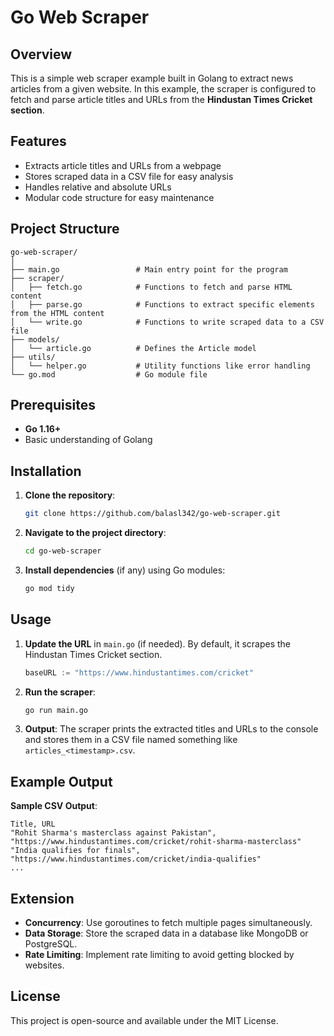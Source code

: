 # Go Web Scraper

## Overview
This is a simple web scraper example built in Golang to extract news articles from a given website. In this example, the scraper is configured to fetch and parse article titles and URLs from the **Hindustan Times Cricket section**.

## Features
- Extracts article titles and URLs from a webpage
- Stores scraped data in a CSV file for easy analysis
- Handles relative and absolute URLs
- Modular code structure for easy maintenance

## Project Structure
```
go-web-scraper/
│
├── main.go                 # Main entry point for the program
├── scraper/
│   ├── fetch.go            # Functions to fetch and parse HTML content
│   ├── parse.go            # Functions to extract specific elements from the HTML content
│   └── write.go            # Functions to write scraped data to a CSV file
├── models/
│   └── article.go          # Defines the Article model
├── utils/
│   └── helper.go           # Utility functions like error handling
└── go.mod                  # Go module file
```

## Prerequisites
- **Go 1.16+**
- Basic understanding of Golang

## Installation
1. **Clone the repository**:
   ```bash
   git clone https://github.com/balasl342/go-web-scraper.git
   ```

2. **Navigate to the project directory**:
   ```bash
   cd go-web-scraper
   ```

3. **Install dependencies** (if any) using Go modules:
   ```bash
   go mod tidy
   ```

## Usage
1. **Update the URL** in `main.go` (if needed). By default, it scrapes the Hindustan Times Cricket section.
   ```go
   baseURL := "https://www.hindustantimes.com/cricket"
   ```

2. **Run the scraper**:
   ```bash
   go run main.go
   ```

3. **Output**: The scraper prints the extracted titles and URLs to the console and stores them in a CSV file named something like `articles_<timestamp>.csv`.

## Example Output
**Sample CSV Output**:
```
Title, URL
"Rohit Sharma's masterclass against Pakistan", "https://www.hindustantimes.com/cricket/rohit-sharma-masterclass"
"India qualifies for finals", "https://www.hindustantimes.com/cricket/india-qualifies"
...
```

## Extension
- **Concurrency**: Use goroutines to fetch multiple pages simultaneously.
- **Data Storage**: Store the scraped data in a database like MongoDB or PostgreSQL.
- **Rate Limiting**: Implement rate limiting to avoid getting blocked by websites.

## License
This project is open-source and available under the MIT License.
